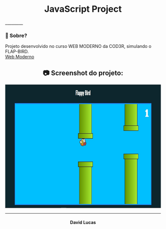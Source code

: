 <h1 align="center"> JavaScript Project </h1>
_________

### 🤔 Sobre?
Projeto desenvolvido no curso WEB MODERNO da COD3R, simulando o FLAP-BIRD.
<br>
<a href="https://www.udemy.com/course/curso-web/"> Web Moderno </a>

<h2 align="center"> 📷 Screenshot do projeto: </h2>
<p align="center">
<img width="600" height="400" src="/public/imgs/flap-bird.jpg">
</p>

_________
<h4 align="center"> <strong>David Lucas</strong></h4>